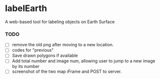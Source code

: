 # labelEarth
A web-based tool for labeling objects on Earth Surface

### TODO
- [ ] remove the old png after moving to a new location.
- [ ] codes for "previous" 
- [ ] Save drawn polygons if available  
- [ ] Add total number and image num, allowing user to jump to a new image by its number
- [ ] screenshot of the two map iFrame and POST to server. 

[//]: # (- [x] Venus)
